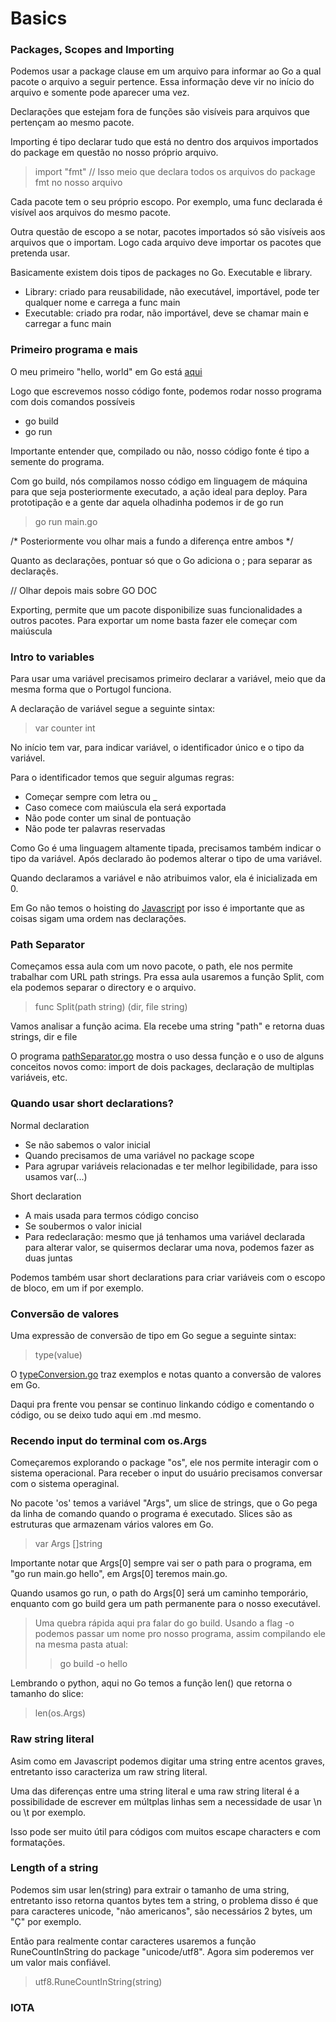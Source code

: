 # Basics

### Packages, Scopes and Importing

Podemos usar a package clause em um arquivo para informar ao Go a qual pacote o arquivo a seguir pertence. Essa informação deve vir no início do arquivo e somente pode aparecer uma vez.

Declarações que estejam fora de funções são visíveis para arquivos que pertençam ao mesmo pacote.

Importing é tipo declarar tudo que está no dentro dos arquivos importados do package em questão no nosso próprio arquivo.
> import "fmt" // Isso meio que declara todos os arquivos do package fmt no nosso arquivo

Cada pacote tem o seu próprio escopo. Por exemplo, uma func declarada é visível aos arquivos do mesmo pacote.

Outra questão de escopo a se notar, pacotes importados só são visíveis aos arquivos que o importam. Logo cada arquivo deve importar os pacotes que pretenda usar.

Basicamente existem dois tipos de packages no Go. Executable e library.
- Library: criado para reusabilidade, não executável, importável, pode ter qualquer nome e carrega a func main
- Executable: criado pra rodar, não importável, deve se chamar main e carregar a func main

### Primeiro programa e mais

O meu primeiro "hello, world" em Go está [aqui](./examples/helloWorld.go)

Logo que escrevemos nosso código fonte, podemos rodar nosso programa com dois comandos possíveis
- go build
- go run

Importante entender que, compilado ou não, nosso código fonte é tipo a semente do programa. 

Com go build, nós compilamos nosso código em linguagem de máquina para que seja posteriormente executado, a ação ideal para deploy. Para prototipação e a gente dar aquela olhadinha podemos ir de go run
> go run main.go

/* Posteriormente vou olhar mais a fundo a diferença entre ambos */

Quanto as declarações, pontuar só que o Go adiciona o ; para separar as declaraçẽs.

// Olhar depois mais sobre GO DOC

Exporting, permite que um pacote disponibilize suas funcionalidades a outros pacotes. Para exportar um nome basta fazer ele começar com maiúscula

### Intro to variables

Para usar uma variável precisamos primeiro declarar a variável, meio que da mesma forma que o Portugol funciona.

A declaração de variável segue a seguinte sintax:
> var counter int

No início tem var, para indicar variável, o identificador único e o tipo da variável.

Para o identificador temos que seguir algumas regras:
- Começar sempre com letra ou _
- Caso comece com maiúscula ela será exportada
- Não pode conter um sinal de pontuação
- Não pode ter palavras reservadas

Como Go é uma linguagem altamente tipada, precisamos também indicar o tipo da variável. Após declarado ão podemos alterar o tipo de uma variável.

Quando declaramos a variável e não atribuimos valor, ela é inicializada em 0.

Em Go não temos o hoisting do [Javascript](../../fcc-javascript-algorithms/README.md) por isso é importante que as coisas sigam uma ordem nas declarações.

### Path Separator

Começamos essa aula com um novo pacote, o path, ele nos permite trabalhar com URL path strings. Pra essa aula usaremos a função Split, com ela podemos separar o directory e o arquivo.
> func Split(path string) (dir, file string)

Vamos analisar a função acima. Ela recebe uma string "path" e retorna duas strings, dir e file

O programa [pathSeparator.go](./examples/pathSeparator.go) mostra o uso dessa função e o uso de alguns conceitos novos como: import de dois packages, declaração de multiplas variáveis, etc.

### Quando usar short declarations?

Normal declaration
- Se não sabemos o valor inicial
- Quando precisamos de uma variável no package scope
- Para agrupar variáveis relacionadas e ter melhor legibilidade, para isso usamos var(...)

Short declaration
- A mais usada para termos código conciso
- Se soubermos o valor inicial
- Para redeclaração: mesmo que já tenhamos uma variável declarada para alterar valor, se quisermos declarar uma nova, podemos fazer as duas juntas

Podemos também usar short declarations para criar variáveis com o escopo de bloco, em um if por exemplo.

### Conversão de valores

Uma expressão de conversão de tipo em Go segue a seguinte sintax:
> type(value)

O [typeConversion.go](./examples/typeConversion.go) traz exemplos e notas quanto a conversão de valores em Go.

Daqui pra frente vou pensar se continuo linkando código e comentando o código, ou se deixo tudo aqui em .md mesmo.

### Recendo input do terminal com os.Args

Começaremos explorando o package "os", ele nos permite interagir com o sistema operacional. Para receber o input do usuário precisamos conversar com o sistema operaginal.

No pacote 'os' temos a variável "Args", um slice de strings, que o Go pega da linha de comando quando o programa é executado. Slices são as estruturas que armazenam vários valores em Go.
> var Args []string

Importante notar que Args[0] sempre vai ser o path para o programa, em "go run main.go hello", em Args[0] teremos main.go.

Quando usamos go run, o path do Args[0] será um caminho temporário, enquanto com go build gera um path permanente para o nosso executável.

>  Uma quebra rápida aqui pra falar do go build. Usando a flag -o podemos passar um nome pro nosso programa, assim compilando ele na mesma pasta atual:
>> go build -o hello

 Lembrando o python, aqui no Go temos a função len() que retorna o tamanho do slice:
 > len(os.Args)

 ### Raw string literal

 Asim como em Javascript podemos digitar uma string entre acentos graves, entretanto isso caracteriza um raw string literal.

 Uma das diferenças entre uma string literal e uma raw string literal é a possibilidade de escrever em múltplas linhas sem a necessidade de usar \n ou \t por exemplo.

Isso pode ser muito útil para códigos com muitos escape characters e com formatações.

### Length of a string

Podemos sim usar len(string) para extrair o tamanho de uma string, entretanto isso retorna quantos bytes tem a string, o problema disso é que para caracteres unicode, "não americanos", são necessários 2 bytes, um "Ç" por exemplo.

Então para realmente contar caracteres usaremos a função RuneCountInString do package "unicode/utf8". Agora sim poderemos ver um valor mais confiável.
> utf8.RuneCountInString(string)

### IOTA